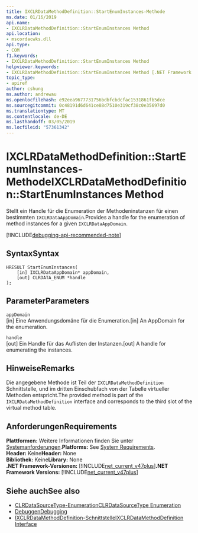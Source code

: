 ```yaml
---
title: IXCLRDataMethodDefinition::StartEnumInstances-Methode
ms.date: 01/16/2019
api.name:
- IXCLRDataMethodDefinition::StartEnumInstances Method
api.location:
- mscordacwks.dll
api.type:
- COM
f1.keywords:
- IXCLRDataMethodDefinition::StartEnumInstances Method
helpviewer.keywords:
- IXCLRDataMethodDefinition::StartEnumInstances Method [.NET Framework debugging]
topic_type:
- apiref
author: cshung
ms.author: andrewau
ms.openlocfilehash: e92eea9677731756bdbfcbdcfac1531861fb5dce
ms.sourcegitcommit: 0c48191d6d641ce88d7510e319cf38c0e35697d0
ms.translationtype: MT
ms.contentlocale: de-DE
ms.lasthandoff: 03/05/2019
ms.locfileid: "57361342"
---
```

# <a name="ixclrdatamethoddefinitionstartenuminstances-method"></a><span data-ttu-id="51567-102">IXCLRDataMethodDefinition::StartEnumInstances-Methode</span><span class="sxs-lookup"><span data-stu-id="51567-102">IXCLRDataMethodDefinition::StartEnumInstances Method</span></span>

<span data-ttu-id="51567-103">Stellt ein Handle für die Enumeration der Methodeninstanzen für einen bestimmten `IXCLRDataAppDomain`.</span><span class="sxs-lookup"><span data-stu-id="51567-103">Provides a handle for the enumeration of method instances for a given `IXCLRDataAppDomain`.</span></span>

[!INCLUDE[debugging-api-recommended-note](../../../../includes/debugging-api-recommended-note.md)]

## <a name="syntax"></a><span data-ttu-id="51567-104">Syntax</span><span class="sxs-lookup"><span data-stu-id="51567-104">Syntax</span></span>

```
HRESULT StartEnumInstances(
    [in] IXCLRDataAppDomain* appDomain,
    [out] CLRDATA_ENUM *handle
);
```

## <a name="parameters"></a><span data-ttu-id="51567-105">Parameter</span><span class="sxs-lookup"><span data-stu-id="51567-105">Parameters</span></span>

`appDomain`\
<span data-ttu-id="51567-106">[in] Eine Anwendungsdomäne für die Enumeration.</span><span class="sxs-lookup"><span data-stu-id="51567-106">[in] An AppDomain for the enumeration.</span></span>

`handle`\
<span data-ttu-id="51567-107">[out] Ein Handle für das Auflisten der Instanzen.</span><span class="sxs-lookup"><span data-stu-id="51567-107">[out] A handle for enumerating the instances.</span></span>

## <a name="remarks"></a><span data-ttu-id="51567-108">Hinweise</span><span class="sxs-lookup"><span data-stu-id="51567-108">Remarks</span></span>

<span data-ttu-id="51567-109">Die angegebene Methode ist Teil der `IXCLRDataMethodDefinition` Schnittstelle, und im dritten Einschubfach von der Tabelle virtueller Methoden entspricht.</span><span class="sxs-lookup"><span data-stu-id="51567-109">The provided method is part of the `IXCLRDataMethodDefinition` interface and corresponds to the third slot of the virtual method table.</span></span>

## <a name="requirements"></a><span data-ttu-id="51567-110">Anforderungen</span><span class="sxs-lookup"><span data-stu-id="51567-110">Requirements</span></span>

<span data-ttu-id="51567-111">**Plattformen:** Weitere Informationen finden Sie unter [Systemanforderungen](../../../../docs/framework/get-started/system-requirements.md).</span><span class="sxs-lookup"><span data-stu-id="51567-111">**Platforms:** See [System Requirements](../../../../docs/framework/get-started/system-requirements.md).</span></span>  
<span data-ttu-id="51567-112">**Header:** Keine</span><span class="sxs-lookup"><span data-stu-id="51567-112">**Header:** None</span></span>  
<span data-ttu-id="51567-113">**Bibliothek:** Keine</span><span class="sxs-lookup"><span data-stu-id="51567-113">**Library:** None</span></span>  
<span data-ttu-id="51567-114">**.NET Framework-Versionen:** [!INCLUDE[net_current_v47plus](../../../../includes/net-current-v47plus.md)]</span><span class="sxs-lookup"><span data-stu-id="51567-114">**.NET Framework Versions:** [!INCLUDE[net_current_v47plus](../../../../includes/net-current-v47plus.md)]</span></span>  

## <a name="see-also"></a><span data-ttu-id="51567-115">Siehe auch</span><span class="sxs-lookup"><span data-stu-id="51567-115">See also</span></span>

- [<span data-ttu-id="51567-116">CLRDataSourceType-Enumeration</span><span class="sxs-lookup"><span data-stu-id="51567-116">CLRDataSourceType Enumeration</span></span>](clrdatasourcetype-enumeration.md)
- [<span data-ttu-id="51567-117">Debuggen</span><span class="sxs-lookup"><span data-stu-id="51567-117">Debugging</span></span>](index.md)
- [<span data-ttu-id="51567-118">IXCLRDataMethodDefinition-Schnittstelle</span><span class="sxs-lookup"><span data-stu-id="51567-118">IXCLRDataMethodDefinition Interface</span></span>](ixclrdatamethoddefinition-interface.md)